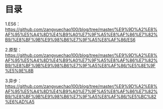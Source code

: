 <h1>目录</h1>

1.ES6：https://github.com/zangyuechao100/blog/tree/master/%E9%9D%A2%E8%AF%95%E5%A4%8D%E4%B9%A0%E7%9F%A5%E8%AF%86%E7%82%B9/%E8%BF%9B%E9%98%B6%E7%9F%A5%E8%AF%86/ES6

2.原型：https://github.com/zangyuechao100/blog/tree/master/%E9%9D%A2%E8%AF%95%E5%A4%8D%E4%B9%A0%E7%9F%A5%E8%AF%86%E7%82%B9/%E8%BF%9B%E9%98%B6%E7%9F%A5%E8%AF%86/%E5%8E%9F%E5%9E%8B

3.异步：https://github.com/zangyuechao100/blog/tree/master/%E9%9D%A2%E8%AF%95%E5%A4%8D%E4%B9%A0%E7%9F%A5%E8%AF%86%E7%82%B9/%E8%BF%9B%E9%98%B6%E7%9F%A5%E8%AF%86/%E5%BC%82%E6%AD%A5